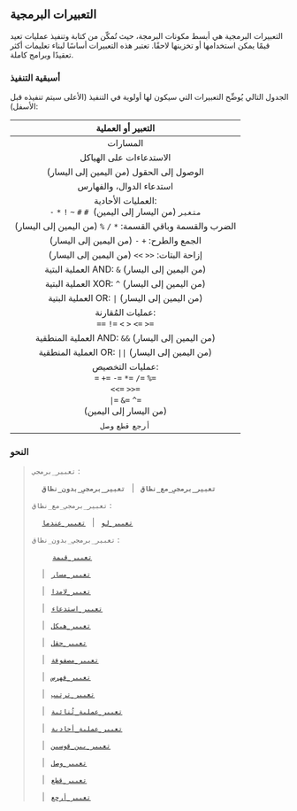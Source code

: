 ## التعبيرات البرمجية

التعبيرات البرمجية هي أبسط مكونات البرمجة، حيث تُمكّن من كتابة وتنفيذ عمليات تعيد قيمًا يمكن استخدامها أو تخزينها لاحقًا. تعتبر هذه التعبيرات أساسًا لبناء تعليمات أكثر تعقيدًا وبرامج كاملة.

### أسبقية التنفيذ

الجدول التالي يُوضِّح التعبيرات التي سيكون لها أولوية في التنفيذ (الأعلى سيتم تنفيذه قبل الأسفل):

|                                             التعبير أو العملية                                              |
| :---------------------------------------------------------------------------------------------------------: |
|                                                  المسارات                                                   |
|                                           الاستدعاءات على الهياكل                                           |
|                                  الوصول إلى الحقول (من اليمين إلى اليسار)                                   |
|                                          استدعاء الدوال، والفهارس                                           |
|                 العمليات الأحادية:<br>`-` `*` `!` `~` `#` `# متغير` (من اليسار إلى اليمين)                  |
|                       الضرب والقسمة وباقي القسمة: `*` `/` `%` (من اليمين إلى اليسار)                        |
|                                الجمع والطرح: `+` `-` (من اليمين إلى اليسار)                                 |
|                               إزاحة البتات: `<<` `>>` (من اليمين إلى اليسار)                                |
|                               العملية البتية AND: `&` (من اليمين إلى اليسار)                                |
|                               العملية البتية XOR: `^` (من اليمين إلى اليسار)                                |
|                               العملية البتية OR: `\|` (من اليمين إلى اليسار)                                |
|                              عمليات المُقارنة:<br>`==` `!=` `<` `>` `<=` `>=`                               |
|                              العملية المنطقية AND: `&&` (من اليمين إلى اليسار)                              |
|                             العملية المنطقية OR: `\|\|` (من اليمين إلى اليسار)                              |
| عمليات التخصيص:<br>`=` `+=` `-=` `*=` `/=` `%=`<br>`<<=` `>>=`<br>`\|=` `&=` `^=`<br>(من اليسار إلى اليمين) |
|                                             `أرجع` `قطع` `وصل`                                              |

### النحو

> `تعبير_برمجي` :
>
> &emsp; **`تعبير_برمجي_مع_نطاق`** &nbsp; \| &nbsp; **`تعبير_برمجي_بدون_نطاق`**
>
> `تعبير_برمجي_مع_نطاق` :
>
> &emsp; [`تعبير_لو`](expressions/if_expressions.md#النحو) &nbsp; \| &nbsp; [`تعبير_عندما`]()
>
> `تعبير_برمجي_بدون_نطاق` :
>
> &emsp; &ensp; &nbsp; [`تعبير_قيمة`](expressions/literal_expressions.md#النحو)
>
> &emsp; \| &nbsp; [`تعبير_مسار`](expressions/paths_expressions.md#النحو)
>
> &emsp; \| &nbsp; [`تعبير_لامدا`](expressions/lambda_expressions.md#النحو)
>
> &emsp; \| &nbsp; [`تعبير_استدعاء`](expressions/call_expressions.md#النحو)
>
> &emsp; \| &nbsp; [`تعبير_هيكل`](expressions/struct_expressions.md#النحو)
>
> &emsp; \| &nbsp; [`تعبير_حقل`](expressions/fields_expressions.md#النحو)
>
> &emsp; \| &nbsp; [`تعبير_مصفوفة`](expressions/arrays_expressions.md#النحو)
>
> &emsp; \| &nbsp; [`تعبير_فهرس`](expressions/indexing_expressions.md#النحو)
>
> &emsp; \| &nbsp; [`تعبير_ترتيب`](expressions/tuples_expressions.md#النحو)
>
> &emsp; \| &nbsp; [`تعبير_عملية_ثُنائية`](expressions/operators_expressions.md#النحو)
>
> &emsp; \| &nbsp; [`تعبير_عملية_أحادية`](expressions/operators_expressions.md#النحو)
>
> &emsp; \| &nbsp; [`تعبير_بين_قوسين`](expressions/parens_expressions.md#النحو)
>
> &emsp; \| &nbsp; [`تعبير_وصل`](expressions/continue_expressions.md#النحو)
>
> &emsp; \| &nbsp; [`تعبير_قطع`](expressions/break_expressions.md#النحو)
>
> &emsp; \| &nbsp; [`تعبير_أرجع`](expressions/return_expressions.md#النحو)
